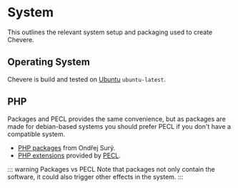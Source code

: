 # System

This outlines the relevant system setup and packaging used to create Chevere.

## Operating System

Chevere is build and tested on [Ubuntu](https://ubuntu.com/) `ubuntu-latest`.

## PHP

Packages and PECL provides the same convenience, but as packages are made for debian-based systems you should prefer PECL if you don't have a compatible system.

* [PHP packages](https://deb.sury.org/) from Ondřej Surý.
* [PHP extensions](https://www.php.net/manual/en/extensions.membership.php) provided by [PECL](https://pecl.php.net/).

::: warning Packages vs PECL
Note that packages not only contain the software, it could also trigger other effects in the system.
:::
